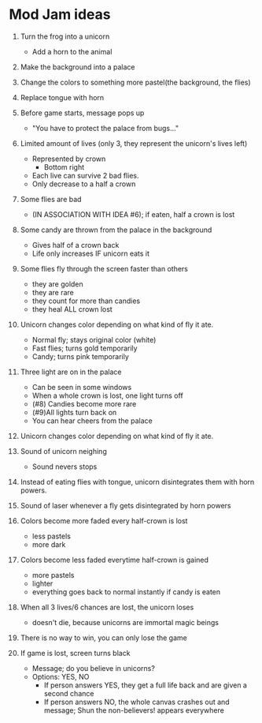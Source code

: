# Mod Jam ideas
1. Turn the frog into a unicorn
    - Add a horn to the animal

2. Make the background into a palace 

3. Change the colors to something more pastel(the background, the flies) 

4. Replace tongue with horn

5. Before game starts, message pops up
    - "You have to protect the palace from bugs..."

6. Limited amount of lives (only 3, they represent the unicorn's lives left)
    - Represented by crown
        - Bottom right
    - Each live can survive 2 bad flies. 
    - Only decrease to a half a crown 

7. Some flies are bad
    - (IN ASSOCIATION WITH IDEA #6); if eaten, half a crown is lost

8. Some candy are thrown from the palace in the background
    - Gives half of a crown back
    - Life only increases IF unicorn eats it

9.  Some flies fly through the screen faster than others
    - they are golden
    - they are rare
    - they count for more than candies
    - they heal ALL crown lost

10. Unicorn changes color depending on what kind of fly it ate.
    - Normal fly; stays original color (white)
    - Fast flies; turns gold temporarily
    - Candy; turns pink temporarily 

11. Three light are on in the palace
    - Can be seen in some windows
    - When a whole crown is lost, one light turns off
    - (#8) Candies become more rare
    - (#9)All lights turn back on
    - You can hear cheers from the palace

12. Unicorn changes color depending on what kind of fly it ate.

13. Sound of unicorn neighing 
    - Sound nevers stops

14. Instead of eating flies with tongue, unicorn disintegrates them with horn powers. 

15. Sound of laser whenever a fly gets disintegrated by horn powers

16. Colors become more faded every half-crown is lost
    - less pastels
    - more dark

17. Colors become less faded everytime half-crown is gained
    - more pastels
    - lighter
    - everything goes back to normal instantly if candy is eaten

18. When all 3 lives/6 chances are lost, the unicorn loses 
    - doesn't die, because unicorns are immortal magic beings

19. There is no way to win, you can only lose the game

20. If game is lost, screen turns black
    - Message; do you believe in unicorns?
    - Options: YES, NO
        - If person answers YES, they get a full life back and are given a second chance
        - If person answers NO, the whole canvas crashes out and message; Shun the non-believers! appears everywhere
